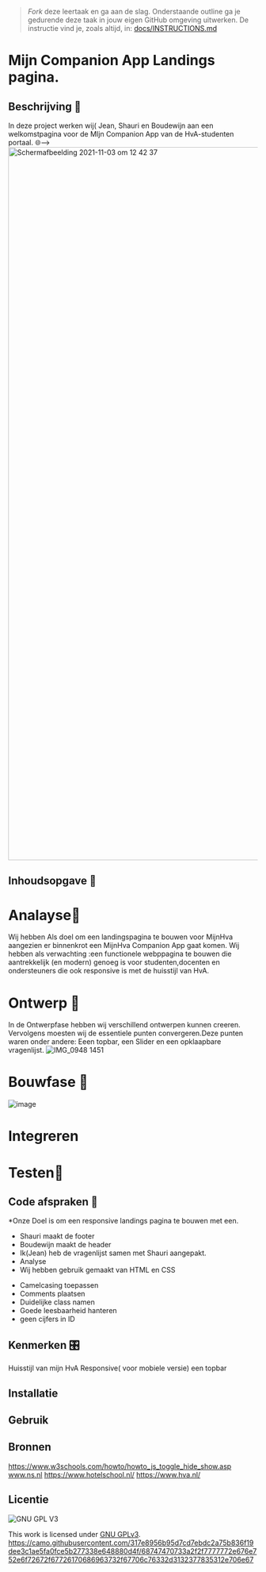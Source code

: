 > _Fork_ deze leertaak en ga aan de slag. Onderstaande outline ga je gedurende deze taak in jouw eigen GitHub omgeving uitwerken. De instructie vind je, zoals altijd, in: [docs/INSTRUCTIONS.md](docs/INSTRUCTIONS.md)

#  Mijn Companion App Landings pagina.

 
## Beschrijving 🧾
  In deze project werken wij( Jean, Shauri en Boudewijn aan een welkomstpagina voor de  MIjn Companion App van  de HvA-studenten portaal. 🌐-->
  <img width="1437" alt="Schermafbeelding 2021-11-03 om 12 42 37" src="https://user-images.githubusercontent.com/45170095/140054118-18eb1f23-2562-4a72-96fb-b624bb9af801.png">


## Inhoudsopgave 📖


# Analayse🔎
Wij hebben Als doel om een landingspagina te bouwen voor MijnHva aangezien er binnenkrot een MijnHva Companion App gaat komen. 
Wij hebben als verwachting :een functionele webppagina te bouwen die aantrekkelijk (en modern) genoeg is voor studenten,docenten en ondersteuners die ook responsive is met de huisstijl van HvA. 


# Ontwerp 🎨

In de Ontwerpfase hebben wij verschillend ontwerpen kunnen creeren. Vervolgens moesten wij de essentiele punten convergeren.Deze punten waren onder andere: Eeen topbar, een Slider  en een opklaapbare vragenlijst. 
![IMG_0948 1451](https://user-images.githubusercontent.com/76013244/140656896-c59d7ada-cf51-4861-8ef8-d0e386994a94.jpg)


# Bouwfase 👷
![image](https://user-images.githubusercontent.com/76013244/140656229-87e70e59-94e3-4119-81b8-03a8505d0cc9.png)

# Integreren

# Testen🚀

 


## Code afspraken 📔

*Onze Doel is om een responsive landings pagina te bouwen met een.
  * Shauri maakt de footer 
  * Boudewijn maakt de header 
  * Ik(Jean) heb de vragenlijst samen met Shauri aangepakt.
  * Analyse
  * Wij hebben gebruik gemaakt van HTML en CSS 

- Camelcasing toepassen
- Comments plaatsen
- Duidelijke class namen
- Goede leesbaarheid hanteren
- geen cijfers in ID

## Kenmerken 🎛️
Huisstijl van mijn HvA
Responsive( voor mobiele versie)
een topbar 


## Installatie

## Gebruik

## Bronnen
https://www.w3schools.com/howto/howto_js_toggle_hide_show.asp
www.ns.nl 
https://www.hotelschool.nl/
https://www.hva.nl/


## Licentie

![GNU GPL V3](https://www.gnu.org/graphics/gplv3-127x51.png)

This work is licensed under [GNU GPLv3](./LICENSE).
https://camo.githubusercontent.com/317e8956b95d7cd7ebdc2a75b836f19dee3c1ae5fa0fce5b277338e648880d4f/68747470733a2f2f7777772e676e752e6f72672f67726170686963732f67706c76332d3132377835312e706e67
